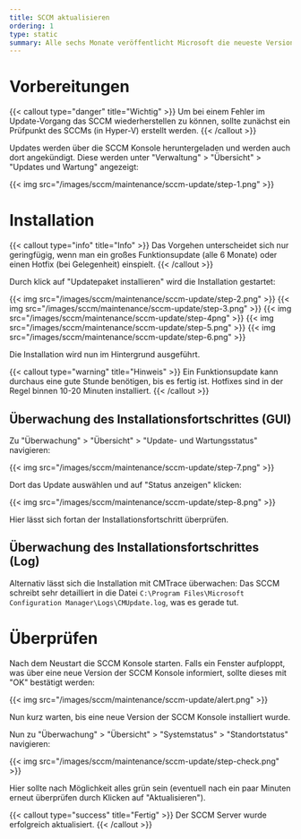 ```yaml
---
title: SCCM aktualisieren
ordering: 1
type: static
summary: Alle sechs Monate veröffentlicht Microsoft die neueste Version des System Center Configuration Manager.
---
```


# Vorbereitungen

{{< callout type="danger" title="Wichtig" >}}
    Um bei einem Fehler im Update-Vorgang das SCCM wiederherstellen zu können, sollte zunächst ein Prüfpunkt des SCCMs (in Hyper-V) erstellt werden.
{{< /callout >}}

Updates werden über die SCCM Konsole heruntergeladen und werden auch dort angekündigt. Diese werden unter "Verwaltung" > "Übersicht" > "Updates und Wartung" angezeigt:

{{< img src="/images/sccm/maintenance/sccm-update/step-1.png" >}}

# Installation

{{< callout type="info" title="Info" >}}
    Das Vorgehen unterscheidet sich nur geringfügig, wenn man ein großes Funktionsupdate (alle 6 Monate) oder einen Hotfix (bei Gelegenheit) einspielt.
{{< /callout >}}

Durch klick auf "Updatepaket installieren" wird die Installation gestartet:

{{< img src="/images/sccm/maintenance/sccm-update/step-2.png" >}}
{{< img src="/images/sccm/maintenance/sccm-update/step-3.png" >}}
{{< img src="/images/sccm/maintenance/sccm-update/step-4png" >}}
{{< img src="/images/sccm/maintenance/sccm-update/step-5.png" >}}
{{< img src="/images/sccm/maintenance/sccm-update/step-6.png" >}}

Die Installation wird nun im Hintergrund ausgeführt.

{{< callout type="warning" title="Hinweis" >}}
    Ein Funktionsupdate kann durchaus eine gute Stunde benötigen, bis es fertig ist. Hotfixes sind in der Regel binnen 10-20 Minuten installiert.
{{< /callout >}}

## Überwachung des Installationsfortschrittes (GUI)

Zu "Überwachung" > "Übersicht" > "Update- und Wartungsstatus" navigieren:

{{< img src="/images/sccm/maintenance/sccm-update/step-7.png" >}}

Dort das Update auswählen und auf "Status anzeigen" klicken:

{{< img src="/images/sccm/maintenance/sccm-update/step-8.png" >}}

Hier lässt sich fortan der Installationsfortschritt überprüfen.

## Überwachung des Installationsfortschrittes (Log)

Alternativ lässt sich die Installation mit CMTrace überwachen: Das SCCM schreibt sehr detailliert in die Datei `C:\Program Files\Microsoft Configuration Manager\Logs\CMUpdate.log`, was es gerade tut.

# Überprüfen

Nach dem Neustart die SCCM Konsole starten. Falls ein Fenster aufploppt, was über eine neue Version der SCCM Konsole informiert, sollte dieses mit "OK" bestätigt werden:

{{< img src="/images/sccm/maintenance/sccm-update/alert.png" >}}

Nun kurz warten, bis eine neue Version der SCCM Konsole installiert wurde.

Nun zu "Überwachung" > "Übersicht" > "Systemstatus" > "Standortstatus" navigieren:

{{< img src="/images/sccm/maintenance/sccm-update/step-check.png" >}}

Hier sollte nach Möglichkeit alles grün sein (eventuell nach ein paar Minuten erneut überprüfen durch Klicken auf "Aktualisieren").

{{< callout type="success" title="Fertig" >}}
    Der SCCM Server wurde erfolgreich aktualisiert.
{{< /callout >}}